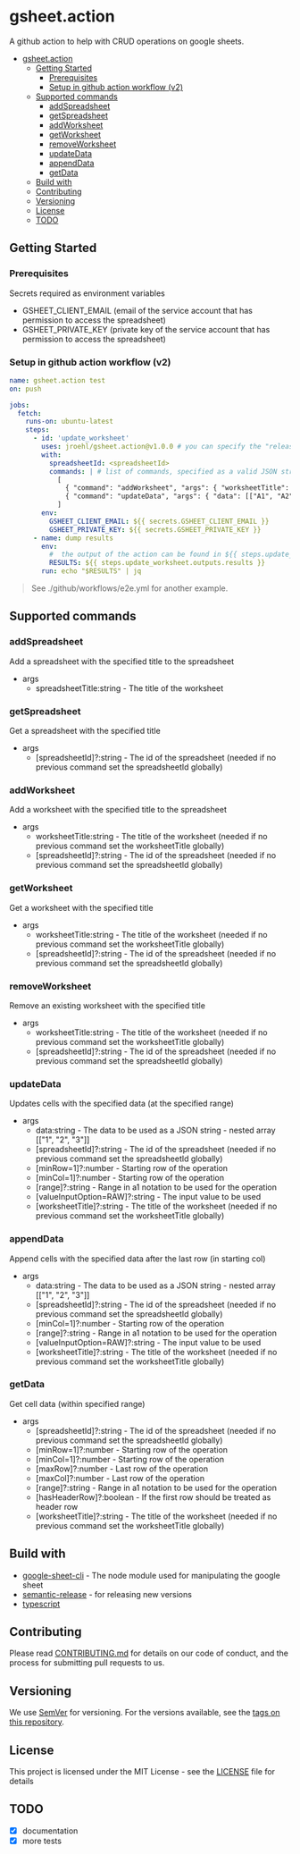 # gsheet.action

A github action to help with CRUD operations on google sheets.

- [gsheet.action](#gsheetaction)
  - [Getting Started](#getting-started)
    - [Prerequisites](#prerequisites)
    - [Setup in github action workflow (v2)](#setup-in-github-action-workflow-v2)
  - [Supported commands](#supported-commands)
    - [addSpreadsheet](#addspreadsheet)
    - [getSpreadsheet](#getspreadsheet)
    - [addWorksheet](#addworksheet)
    - [getWorksheet](#getworksheet)
    - [removeWorksheet](#removeworksheet)
    - [updateData](#updatedata)
    - [appendData](#appenddata)
    - [getData](#getdata)
  - [Build with](#build-with)
  - [Contributing](#contributing)
  - [Versioning](#versioning)
  - [License](#license)
  - [TODO](#todo)

## Getting Started

### Prerequisites

Secrets required as environment variables

- GSHEET_CLIENT_EMAIL (email of the service account that has permission to access the spreadsheet)
- GSHEET_PRIVATE_KEY (private key of the service account that has permission to access the spreadsheet)

### Setup in github action workflow (v2)

```yaml
name: gsheet.action test
on: push

jobs:
  fetch:
    runs-on: ubuntu-latest
    steps:
      - id: 'update_worksheet'
        uses: jroehl/gsheet.action@v1.0.0 # you can specify the "release" branch to have always the latest changes (dangerous)
        with:
          spreadsheetId: <spreadsheetId>
          commands: | # list of commands, specified as a valid JSON string
            [
              { "command": "addWorksheet", "args": { "worksheetTitle": "<worksheetTitle>" }},
              { "command": "updateData", "args": { "data": [["A1", "A2", "A3"]] }}
            ]
        env:
          GSHEET_CLIENT_EMAIL: ${{ secrets.GSHEET_CLIENT_EMAIL }}
          GSHEET_PRIVATE_KEY: ${{ secrets.GSHEET_PRIVATE_KEY }}
      - name: dump results
        env:
          #  the output of the action can be found in ${{ steps.update_worksheet.outputs.results }}
          RESULTS: ${{ steps.update_worksheet.outputs.results }}
        run: echo "$RESULTS" | jq
```

> See ./github/workflows/e2e.yml for another example.

## Supported commands
<!-- commands -->
### addSpreadsheet

Add a spreadsheet with the specified title to the spreadsheet

- args
  - spreadsheetTitle:string - The title of the worksheet
  
### getSpreadsheet

Get a spreadsheet with the specified title

- args
  - [spreadsheetId]?:string - The id of the spreadsheet (needed if no previous command set the spreadsheetId globally)
  
### addWorksheet

Add a worksheet with the specified title to the spreadsheet

- args
  - worksheetTitle:string - The title of the worksheet (needed if no previous command set the worksheetTitle globally)
  - [spreadsheetId]?:string - The id of the spreadsheet (needed if no previous command set the spreadsheetId globally)
  
### getWorksheet

Get a worksheet with the specified title

- args
  - worksheetTitle:string - The title of the worksheet (needed if no previous command set the worksheetTitle globally)
  - [spreadsheetId]?:string - The id of the spreadsheet (needed if no previous command set the spreadsheetId globally)
  
### removeWorksheet

Remove an existing worksheet with the specified title

- args
  - worksheetTitle:string - The title of the worksheet (needed if no previous command set the worksheetTitle globally)
  - [spreadsheetId]?:string - The id of the spreadsheet (needed if no previous command set the spreadsheetId globally)
  
### updateData

Updates cells with the specified data (at the specified range)

- args
  - data:string - The data to be used as a JSON string - nested array [["1", "2", "3"]]
  - [spreadsheetId]?:string - The id of the spreadsheet (needed if no previous command set the spreadsheetId globally)
  - [minRow=1]?:number - Starting row of the operation
  - [minCol=1]?:number - Starting row of the operation
  - [range]?:string - Range in a1 notation to be used for the operation
  - [valueInputOption=RAW]?:string - The input value to be used
  - [worksheetTitle]?:string - The title of the worksheet (needed if no previous command set the worksheetTitle globally)
  
### appendData

Append cells with the specified data after the last row (in starting col)

- args
  - data:string - The data to be used as a JSON string - nested array [["1", "2", "3"]]
  - [spreadsheetId]?:string - The id of the spreadsheet (needed if no previous command set the spreadsheetId globally)
  - [minCol=1]?:number - Starting row of the operation
  - [range]?:string - Range in a1 notation to be used for the operation
  - [valueInputOption=RAW]?:string - The input value to be used
  - [worksheetTitle]?:string - The title of the worksheet (needed if no previous command set the worksheetTitle globally)
  
### getData

Get cell data (within specified range)

- args
  - [spreadsheetId]?:string - The id of the spreadsheet (needed if no previous command set the spreadsheetId globally)
  - [minRow=1]?:number - Starting row of the operation
  - [minCol=1]?:number - Starting row of the operation
  - [maxRow]?:number - Last row of the operation
  - [maxCol]?:number - Last row of the operation
  - [range]?:string - Range in a1 notation to be used for the operation
  - [hasHeaderRow]?:boolean - If the first row should be treated as header row
  - [worksheetTitle]?:string - The title of the worksheet (needed if no previous command set the worksheetTitle globally)
  
<!-- commandsstop -->

## Build with

- [google-sheet-cli](https://github.com/jroehl/google-sheet-cli/) - The node module used for manipulating the google sheet
- [semantic-release](https://github.com/semantic-release/semantic-release) - for releasing new versions
- [typescript](https://www.typescriptlang.org)

## Contributing

Please read [CONTRIBUTING.md](CONTRIBUTING.md) for details on our code of conduct, and the process for submitting pull requests to us.

## Versioning

We use [SemVer](http://semver.org/) for versioning. For the versions available, see the [tags on this repository](https://github.com/jroehl/gsheet.action/tags).

## License

This project is licensed under the MIT License - see the [LICENSE](LICENSE) file for details

## TODO

- [x] documentation
- [x] more tests
